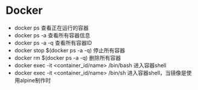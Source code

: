 # Docker

- docker ps 查看正在运行的容器
- docker ps -a 查看所有容器信息
- docker ps -a -q 查看所有容器ID
- docker stop $(docker ps -a -q)   停止所有容器
- docker rm $(docker ps -a -q) 删除所有容器
- docker exec -it <container_id/name> /bin/bash   进入容器shell
- docker exec -it <container_id/name> /bin/sh    进入容器shell，当镜像是使用alpine制作时
